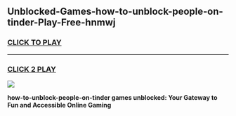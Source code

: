 
## Unblocked-Games-how-to-unblock-people-on-tinder-Play-Free-hnmwj
<h3>
<a href="https://premium76.site?title=how-to-unblock-people-on-tinder&ref=23A">CLICK TO PLAY</a></h3>
<hr>

<h3>
<a href="https://premium76.site?title=how-to-unblock-people-on-tinder&ref=23A">CLICK 2 PLAY</a>
  
</h3>

<a href="https://premium76.site?title=how-to-unblock-people-on-tinder&ref=23A"><img src="https://clearcache.store/games.png"></a>


**how-to-unblock-people-on-tinder games unblocked: Your Gateway to Fun and Accessible Online Gaming**

